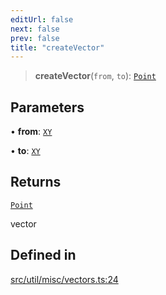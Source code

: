 ```yaml
---
editUrl: false
next: false
prev: false
title: "createVector"
---
```


> **createVector**(`from`, `to`): [`Point`](/api/classes/point/)

## Parameters

• **from**: [`XY`](/api/interfaces/xy/)

• **to**: [`XY`](/api/interfaces/xy/)

## Returns

[`Point`](/api/classes/point/)

vector

## Defined in

[src/util/misc/vectors.ts:24](https://github.com/fabricjs/fabric.js/blob/a0b4adf41e0a1fd81824114cedd4c32bfb8cac25/src/util/misc/vectors.ts#L24)
